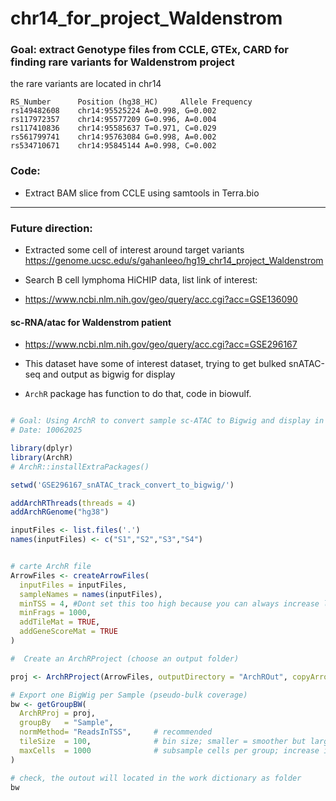 # chr14_for_project_Waldenstrom

### Goal: extract Genotype files from CCLE, GTEx, CARD for finding rare variants for Waldenstrom project

the rare variants are located in chr14

```
RS_Number      Position (hg38_HC)     Allele Frequency
rs149482608    chr14:95525224 A=0.998, G=0.002
rs117972357    chr14:95577209 G=0.996, A=0.004
rs117410836    chr14:95585637 T=0.971, C=0.029
rs561799741    chr14:95763084 G=0.998, A=0.002
rs534710671    chr14:95845144 A=0.998, C=0.002
```

### Code: 

- Extract BAM slice from CCLE using samtools in Terra.bio 

**********

### Future direction:

- Extracted some cell of interest around target variants 
https://genome.ucsc.edu/s/gahanleeo/hg19_chr14_project_Waldenstrom

- Search B cell lymphoma HiCHIP data, list link of interest:

- https://www.ncbi.nlm.nih.gov/geo/query/acc.cgi?acc=GSE136090

#### sc-RNA/atac for Waldenstrom patient
- https://www.ncbi.nlm.nih.gov/geo/query/acc.cgi?acc=GSE296167

- This dataset have some of interest dataset, trying to get bulked snATAC-seq and output as bigwig for display
- `ArchR` package has function to do that, code in biowulf.

```R

# Goal: Using ArchR to convert sample sc-ATAC to Bigwig and display in UCSC genome broswer
# Date: 10062025

library(dplyr)
library(ArchR)
# ArchR::installExtraPackages()

setwd('GSE296167_snATAC_track_convert_to_bigwig/')

addArchRThreads(threads = 4) 
addArchRGenome("hg38")

inputFiles <- list.files('.')
names(inputFiles) <- c("S1","S2","S3","S4")


# carte ArchR file 
ArrowFiles <- createArrowFiles(
  inputFiles = inputFiles,
  sampleNames = names(inputFiles),
  minTSS = 4, #Dont set this too high because you can always increase later
  minFrags = 1000, 
  addTileMat = TRUE,
  addGeneScoreMat = TRUE
)

#  Create an ArchRProject (choose an output folder)

proj <- ArchRProject(ArrowFiles, outputDirectory = "ArchROut", copyArrows = TRUE)

# Export one BigWig per Sample (pseudo-bulk coverage)
bw <- getGroupBW(
  ArchRProj = proj,
  groupBy   = "Sample",
  normMethod= "ReadsInTSS",     # recommended
  tileSize  = 100,              # bin size; smaller = smoother but larger files
  maxCells  = 1000              # subsample cells per group; increase if desired
)

# check, the outout will located in the work dictionary as folder
bw

```



